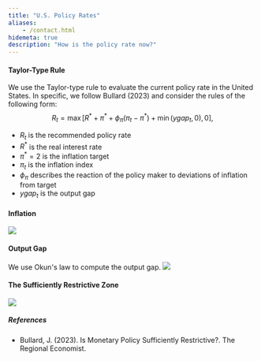 ```yaml
---
title: "U.S. Policy Rates"
aliases:
    - /contact.html
hidemeta: true
description: "How is the policy rate now?"
---
```


#### Taylor-Type Rule
We use the Taylor-type rule to evaluate the current policy rate in the United States. In specific, we follow Bullard (2023) and consider the rules of the following form:
$$R_t = \max\left[R^* + \pi^* + \phi_{\pi}(\pi_t-\pi^*) + \min(ygap_t,0),0\right],$$
+ $R_t$ is the recommended policy rate
+ $R^*$ is the real interest rate
+ $\pi^* = 2%$ is the inflation target
+ $\pi_t$ is the inflation index
+ $\phi_{\pi}$ describes the reaction of the policy maker to deviations of inflation from target
+ $ygap_t$ is the output gap

#### Inflation
![](/inflation.png)
#### Output Gap
We use Okun's law to compute the output gap.
![](/Output_gap.png)

#### The Sufficiently Restrictive Zone
![](/Policy_rate_new.png)

##### References
+ Bullard, J. (2023). Is Monetary Policy Sufficiently Restrictive?. The Regional Economist.
